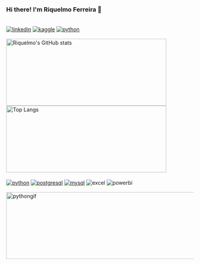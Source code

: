 ### Hi there! I'm Riquelmo Ferreira 👋
<div style="display: inline_block"><br/>
    <a href="https://www.linkedin.com/in/riquelmo-afonso-avelar-ferreira-a28619230/" target="_blank" rel="noreferrer noopener"><img align="center" alt="linkedin" src="https://img.shields.io/badge/LinkedIn-0077B5?style=for-the-badge&logo=linkedin&logoColor=white"></a>
    <a href="https://www.kaggle.com/riquelmodf" target="_blank" rel="noreferrer noopener"><img align="center" alt="kaggle" src="https://img.shields.io/badge/Kaggle-20BEFF?style=for-the-badge&logo=Kaggle&logoColor=white"></a>
    <a href="mailto:riquelmoavelar@gmail.com" target="_blank" rel="noreferrer noopener"><img align="center" alt="python" src="https://img.shields.io/badge/Gmail-D14836?style=for-the-badge&logo=gmail&logoColor=white"></a>
</div>
<br/>
<div>
  <img height="180cm" width="430cm" alt="Riquelmo's GitHub stats" src="https://github-readme-stats.vercel.app/api?username=RiquelmoFerreira&show_icons=true&theme=radical" /><br/>
  <img height="180cm" width="430cm" alt="Top Langs" src="https://github-readme-stats.vercel.app/api/top-langs/?username=RiquelmoFerreira&layout=compact&langs_count=16&theme=radical"/>
  </div>  
  
  <div style="display: inline_block"><br/>
    <a href="https://www.python.org/" target="_blank" rel="noreferrer noopener"><img align="center" alt="python" src="https://img.shields.io/badge/Python-14354C?style=for-the-badge&logo=python&logoColor=white"></a>
    <a href="https://www.postgresql.org/" target="_blank" rel="noreferrer noopener"><img align="center" alt="postgresql" src="https://img.shields.io/badge/PostgreSQL-316192?style=for-the-badge&logo=postgresql&logoColor=white"/></a>
     <a href="https://www.mysql.com/" target="_blank" rel="noreferrer noopener"><img align="center" alt="mysql" src="https://img.shields.io/badge/MySQL-005C84?style=for-the-badge&logo=mysql&logoColor=white"/></a>
    <img align="center" alt="excel" src="https://img.shields.io/badge/Microsoft_Excel-217346?style=for-the-badge&logo=microsoft-excel&logoColor=white"/>
    <img align="center" alt="powerbi" src="https://img.shields.io/badge/PowerBI-F2C811?style=for-the-badge&logo=Power%20BI&logoColor=white"/>
</div>
<br/>
<img align="center" height=180 width=608 alt="pythongif" src="https://media.giphy.com/media/coxQHKASG60HrHtvkt/giphy.gif"/>
